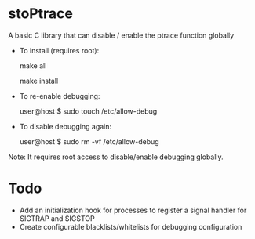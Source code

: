 # stoPtrace
A basic C library that can disable / enable the ptrace function globally


* To install (requires root):

  make all
  
  make install



* To re-enable debugging:

  user@host $ sudo touch /etc/allow-debug

* To disable debugging again:

  user@host $ sudo rm -vf /etc/allow-debug


Note: It requires root access to disable/enable debugging globally.


# Todo
* Add an initialization hook for processes to register a signal handler for SIGTRAP and SIGSTOP
* Create configurable blacklists/whitelists for debugging configuration
